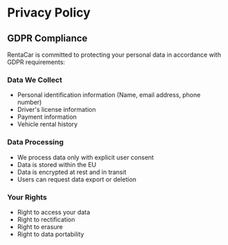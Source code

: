 # Privacy Policy

## GDPR Compliance
RentaCar is committed to protecting your personal data in accordance with GDPR requirements:

### Data We Collect
- Personal identification information (Name, email address, phone number)
- Driver's license information
- Payment information
- Vehicle rental history

### Data Processing
- We process data only with explicit user consent
- Data is stored within the EU
- Data is encrypted at rest and in transit
- Users can request data export or deletion

### Your Rights
- Right to access your data
- Right to rectification
- Right to erasure
- Right to data portability